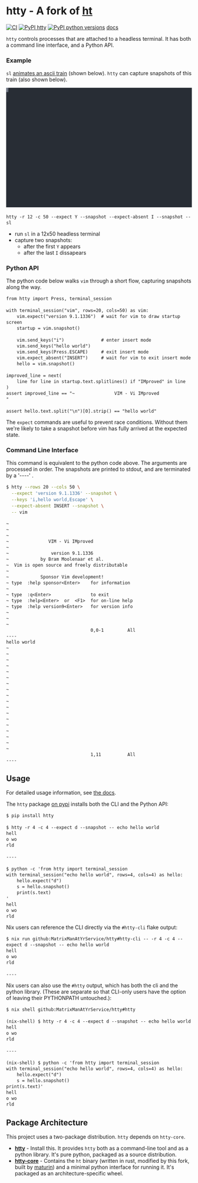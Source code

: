 # htty - A fork of [ht](https://github.com/andyk/ht)

[![CI](https://github.com/MatrixManAtYrService/htty/workflows/Test/badge.svg)](https://github.com/MatrixManAtYrService/htty/actions/workflows/tests.yml)
[![PyPI htty](https://img.shields.io/pypi/v/htty.svg)](https://pypi.org/project/htty/)
[![PyPI python versions](https://img.shields.io/pypi/pyversions/htty.svg)](https://pypi.org/project/htty/)
[docs](https://img.shields.io/badge/docs)

`htty` controls processes that are attached to a headless terminal.
It has both a command line interface, and a Python API.

### Example

`sl` [animates an ascii train](https://linuxcommandlibrary.com/man/sl) (shown below). `htty` can capture snapshots of this train (also shown below).

![animated ascii-art train](example.svg)

```
htty -r 12 -c 50 --expect Y --snapshot --expect-absent I --snapshot -- sl
```
- run `sl` in a 12x50 headless terminal
- capture two snapshots:
   - after the first `Y` appears
   - after the last `I` dissapears

### Python API

The python code below walks `vim` through a short flow, capturing snapshots along the way.

```python3
from htty import Press, terminal_session

with terminal_session("vim", rows=20, cols=50) as vim:
    vim.expect("version 9.1.1336")  # wait for vim to draw startup screen
    startup = vim.snapshot()

    vim.send_keys("i")              # enter insert mode
    vim.send_keys("hello world")
    vim.send_keys(Press.ESCAPE)     # exit insert mode
    vim.expect_absent("INSERT")     # wait for vim to exit insert mode
    hello = vim.snapshot()

improved_line = next(
    line for line in startup.text.splitlines() if "IMproved" in line
)
assert improved_line == "~               VIM - Vi IMproved                 "

assert hello.text.split("\n")[0].strip() == "hello world"
```

The `expect` commands are useful to prevent race conditions.
Without them we're likely to take a snapshot before vim has fully arrived at the expected state.

### Command Line Interface

This command is equivalent to the python code above.
The arguments are processed in order.
The snapshots are printed to stdout, and are terminated by a '----' .

```bash
$ htty --rows 20 --cols 50 \
  --expect 'version 9.1.1336' --snapshot \
  --keys 'i,hello world,Escape' \
  --expect-absent INSERT --snapshot \
  -- vim
```
```
~
~
~
~               VIM - Vi IMproved
~
~                version 9.1.1336
~            by Bram Moolenaar et al.
~  Vim is open source and freely distributable
~
~            Sponsor Vim development!
~ type  :help sponsor<Enter>    for information
~
~ type  :q<Enter>               to exit
~ type  :help<Enter>  or  <F1>  for on-line help
~ type  :help version9<Enter>   for version info
~
~
~
                                0,0-1         All
----
hello world
~
~
~
~
~
~
~
~
~
~
~
~
~
~
~
~
~
~
                                1,11          All
----
```

## Usage

For detailed usage information, see [the docs](https://matrixmanatyrservice.github.io/htty/htty.html).

The `htty` package [on pypi](https://pypi.org/project/htty/) installs both the CLI and the Python API:
```
$ pip install htty

$ htty -r 4 -c 4 --expect d --snapshot -- echo hello world
hell
o wo
rld

----

$ python -c 'from htty import terminal_session
with terminal_session("echo hello world", rows=4, cols=4) as hello:
    hello.expect("d")
    s = hello.snapshot()
    print(s.text)
'
hell
o wo
rld

```

Nix users can reference the CLI directly via the `#htty-cli` flake output:
```
$ nix run github:MatrixManAtYrService/htty#htty-cli -- -r 4 -c 4 --expect d --snapshot -- echo hello world
hell
o wo
rld

----
```

Nix users can also use the `#htty` output, which has both the cli and the python library. (These are separate so that CLI-only users have the option of leaving their PYTHONPATH untouched.):

```
$ nix shell github:MatrixManAtYrService/htty#htty

(nix-shell) $ htty -r 4 -c 4 --expect d --snapshot -- echo hello world
hell
o wo
rld

----

(nix-shell) $ python -c 'from htty import terminal_session
with terminal_session("echo hello world", rows=4, cols=4) as hello:
    hello.expect("d")
    s = hello.snapshot()
print(s.text)'
hell
o wo
rld

```

## Package Architecture

This project uses a two-package distribution. `htty` depends on `htty-core`.

- **[htty](htty/README.md)** - Install this. It provides `htty` both as a command-line tool and as a python library.  It's pure python, packaged as a source distribution.
- **[htty-core](htty-core/README.md)** - Contains the `ht` binary (written in rust, modified by this fork, built by [maturin](https://github.com/PyO3/maturin)) and a minimal python interface for running it.  It's packaged as an architecture-specific wheel.
